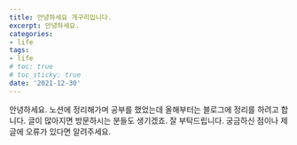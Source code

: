```yaml
---
title: 안녕하세요 개구리입니다.
excerpt: 안녕하세요.
categories:
- life
tags:
- life
# toc: true
# toc_sticky: true
date: '2021-12-30'
---
```


안녕하세요.
노션에 정리해가며 공부를 했었는데 올해부터는 블로그에 정리를 하려고 합니다.
글이 많아지면 방문하시는 분들도 생기겠죠.
잘 부탁드립니다.
궁금하신 점이나 제 글에 오류가 있다면 알려주세요.
